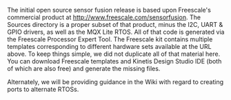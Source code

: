 The initial open source sensor fusion release is based upon Freescale's commercial product at http://www.freescale.com/sensorfusion.
The Sources directory is a proper subset of that product, minus the I2C, UART & GPIO drivers, as well as the MQX Lite RTOS.  All of that 
code is generated via the Freescale Processor Expert Tool.  The Freescale kit contains multiple templates corresponding to different 
hardware sets available at the URL above.   To keep things simple, we did not duplicate all of that material here.  You can download
Freescale templates and Kinetis Design Studio IDE (both of which are also free) and generate the missing files.

Alternately, we will be providing guidance in the Wiki with regard to creating ports to alternate RTOSs.
